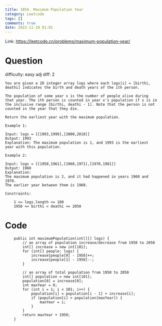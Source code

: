 ```yaml
---
title: 1854. Maximum Population Year
category: Leetcode
tags: []
comments: true
date: 2022-11-10 01:01
---
```




Link: https://leetcode.cn/problems/maximum-population-year/

# Question

difficulty: easy
adj diff: 2

    You are given a 2D integer array logs where each logs[i] = [birthi, deathi] indicates the birth and death years of the ith person.

    The population of some year x is the number of people alive during that year. The ith person is counted in year x's population if x is in the inclusive range [birthi, deathi - 1]. Note that the person is not counted in the year that they die.

    Return the earliest year with the maximum population.

    Example 1:

    Input: logs = [[1993,1999],[2000,2010]]
    Output: 1993
    Explanation: The maximum population is 1, and 1993 is the earliest year with this population.

    Example 2:

    Input: logs = [[1950,1961],[1960,1971],[1970,1981]]
    Output: 1960
    Explanation:
    The maximum population is 2, and it had happened in years 1960 and 1970.
    The earlier year between them is 1960.

    Constraints:

    	1 <= logs.length <= 100
    	1950 <= birthi < deathi <= 2050

# Code

```
    public int maximumPopulation(int[][] logs) {
        // an array of population increase/decrease from 1950 to 2050
        int[] increase = new int[101];
        for (int[] people: logs) {
            increase[people[0] - 1950]++;
            increase[people[1] - 1950]--;
        }

        // an array of total population from 1950 to 2050
        int[] population = new int[101];
        population[0] = increase[0];
        int maxYear = 0;
        for (int i = 1; i < 101; i++) {
            population[i] = population[i - 1] + increase[i];
            if (population[i] > population[maxYear]) {
                maxYear = i;
            }
        }
        return maxYear + 1950;
    }
```
